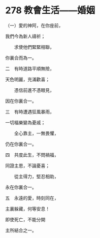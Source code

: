 # 278 教會生活——婚姻

（一）愛的神阿，在你座前，

我們今為新人禱祈；

　　求使他們緊緊相聯，

你裏合而為一。

二　有時道路平順無險，

天色明麗，充滿歡喜；

　　憑信前進不憑眼見，

因在你裏合一。

三　有時遭遇狂風暴雨，

一切福樂變為憂戚；

　　全心靠主，一無畏懼，

仍在你裏合一。

四　共度此生，不問禍福，

同證主恩，不論憂喜；

　　從主得力，堅忍相助，

永在你裏合一。

五　永遠的愛，時刻同在，

主裏躲藏，何等安息！

即使死亡，不能分開

主所結合之一。

